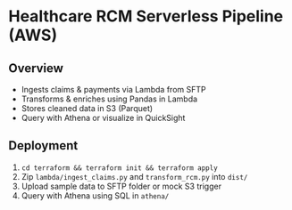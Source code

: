 # Healthcare RCM Serverless Pipeline (AWS)

## Overview
- Ingests claims & payments via Lambda from SFTP
- Transforms & enriches using Pandas in Lambda
- Stores cleaned data in S3 (Parquet)
- Query with Athena or visualize in QuickSight

## Deployment
1. `cd terraform && terraform init && terraform apply`
2. Zip `lambda/ingest_claims.py` and `transform_rcm.py` into `dist/`
3. Upload sample data to SFTP folder or mock S3 trigger
4. Query with Athena using SQL in `athena/`